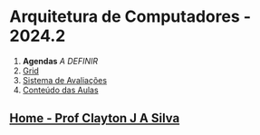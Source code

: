 # Arquitetura de Computadores - 2024.2

1. **Agendas**   *A DEFINIR*
3. [Grid](arq_aulas/Grid_Arquitetura.md)
4. [Sistema de Avaliações](/./avaliacoes.md)
5. [Conteúdo das Aulas](arq_aulas.md)
  
## [Home - Prof Clayton J A Silva](/index.md)
